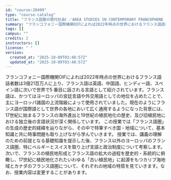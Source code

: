 ```yaml
---
id: "course:20499"
type: "course-catalog"
title: "フランス語圏の現代社会Ⅰ ／AREA STUDIES IN CONTEMPORARY FRANCOPHONE SOCIETY I"
summary: "フランコフォニー国際機関OIFによれば2022年時点の世界におけるフランス語話者数は3億21百万人に上り、フランス語は英語、中国語、ヒンディー語、スペイン語に次いで世界で5 番目に話される言語として紹介されています。フランス語は、かつてはヨ…"
tags: []
campus: ""
credits: 2
instructors: []
license: " "
version:
  created_at: "2025-10-09T03:48:57Z"
  updated_at: "2025-10-09T03:48:57Z"
---
```


フランコフォニー国際機関OIFによれば2022年時点の世界におけるフランス語話者数は3億21百万人に上り、フランス語は英語、中国語、ヒンディー語、スペイン語に次いで世界で5 番目に話される言語として紹介されています。フランス語は、かつてはヨーロッパの宮廷言語や外交用語としての地位を占めたことで、主にヨーロッパ諸国の上流階級によって使用されていました。現在のようにフランス語が国際語として世界の各地において広く通用するようになった背景には、17世紀に始まるフランスの海外進出と19世紀の植民地化の歴史、及び旧植民地における独立後の言語状況が深く関係しています。 この授業では「フランス語圏」の生成の歴史的経緯を辿りながら、その中で特筆すべき国・地域について、基本知識と共に時事問題も取り上げながら学んでいきます。 授業では、講義の理解のための前提となる基礎知識を提示した後、フランス以外のヨーロッパのフランス語圏、特にベルギーとスイスを取り上げ言語と政治制度について考察します。次いで、フランスの植民地形成とフランス語の拡大の過程を歴史的・系統的に俯瞰し、17世紀に植民地化されたいわゆる「古い植民地」に起源をもつカリブ海地域とカナダのフランス語圏について、それぞれの地域の特質を見ていきます。なお、授業内容は変更することがあります。
